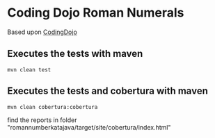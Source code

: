 # Coding Dojo Roman Numerals

Based upon [CodingDojo](http://www.codingdojo.org/cgi-bin/wiki.pl?KataRomanNumerals)

## Executes the tests with maven

	mvn clean test

## Executes the tests and cobertura with maven

	mvn clean cobertura:cobertura

find the reports in folder "romannumberkatajava/target/site/cobertura/index.html"
